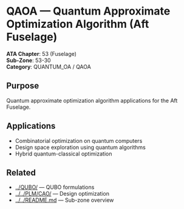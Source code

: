 # QAOA — Quantum Approximate Optimization Algorithm (Aft Fuselage)

**ATA Chapter**: 53 (Fuselage)  
**Sub-Zone**: 53-30  
**Category**: QUANTUM_OA / QAOA

## Purpose

Quantum approximate optimization algorithm applications for the Aft Fuselage.

## Applications

- Combinatorial optimization on quantum computers
- Design space exploration using quantum algorithms
- Hybrid quantum-classical optimization

## Related

- [../QUBO/](../QUBO/) — QUBO formulations
- [../../PLM/CAO/](../../PLM/CAO/) — Design optimization
- [../../README.md](../../README.md) — Sub-zone overview
